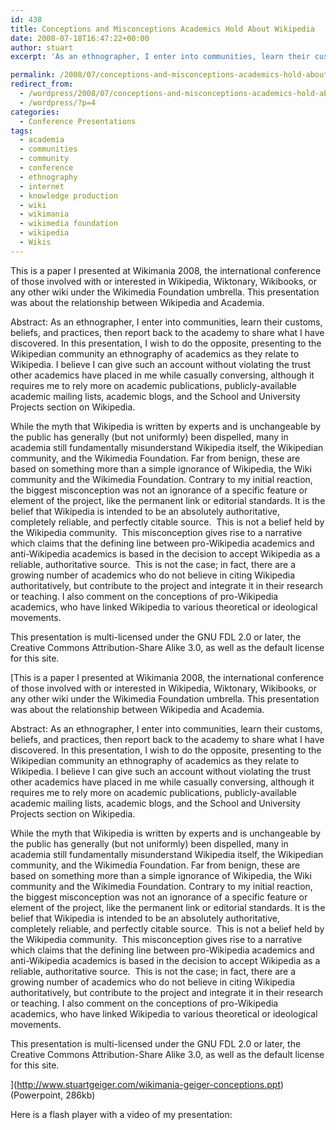 ```yaml
---
id: 438
title: Conceptions and Misconceptions Academics Hold About Wikipedia
date: 2008-07-18T16:47:22+00:00
author: stuart
excerpt: 'As an ethnographer, I enter into communities, learn their customs, beliefs, and practices, then report back to the academy to share what I have discovered.  In this presentation, I wish to do the opposite, presenting to the Wikipedian community an ethnography of academics as they relate to Wikipedia.'

permalink: /2008/07/conceptions-and-misconceptions-academics-hold-about-wikipedia/
redirect_from:
  - /wordpress/2008/07/conceptions-and-misconceptions-academics-hold-about-wikipedia/
  - /wordpress/?p=4
categories:
  - Conference Presentations
tags:
  - academia
  - communities
  - community
  - conference
  - ethnography
  - internet
  - knowledge production
  - wiki
  - wikimania
  - wikimedia foundation
  - wikipedia
  - Wikis
---
```

This is a paper I presented at Wikimania 2008, the international conference of those involved with or interested in Wikipedia, Wiktonary, Wikibooks, or any other wiki under the Wikimedia Foundation umbrella. This presentation was about the relationship between Wikipedia and Academia.
  
<!--more-->


  
Abstract: As an ethnographer, I enter into communities, learn their customs, beliefs, and practices, then report back to the academy to share what I have discovered. In this presentation, I wish to do the opposite, presenting to the Wikipedian community an ethnography of academics as they relate to Wikipedia. I believe I can give such an account without violating the trust other academics have placed in me while casually conversing, although it requires me to rely more on academic publications, publicly-available academic mailing lists, academic blogs, and the School and University Projects section on Wikipedia.

While the myth that Wikipedia is written by experts and is unchangeable by the public has generally (but not uniformly) been dispelled, many in academia still fundamentally misunderstand Wikipedia itself, the Wikipedian community, and the Wikimedia Foundation. Far from benign, these are based on something more than a simple ignorance of Wikipedia, the Wiki community and the Wikimedia Foundation. Contrary to my initial reaction, the biggest misconception was not an ignorance of a specific feature or element of the project, like the permanent link or editorial standards. It is the belief that Wikipedia is intended to be an absolutely authoritative, completely reliable, and perfectly citable source.  This is not a belief held by the Wikipedia community.  This misconception gives rise to a narrative which claims that the defining line between pro-Wikipedia academics and anti-Wikipedia academics is based in the decision to accept Wikipedia as a reliable, authoritative source.  This is not the case; in fact, there are a growing number of academics who do not believe in citing Wikipedia authoritatively, but contribute to the project and integrate it in their research or teaching. I also comment on the conceptions of pro-Wikipedia academics, who have linked Wikipedia to various theoretical or ideological movements.

This presentation is multi-licensed under the GNU FDL 2.0 or later, the Creative Commons Attribution-Share Alike 3.0, as well as the default license for this site.

[This is a paper I presented at Wikimania 2008, the international conference of those involved with or interested in Wikipedia, Wiktonary, Wikibooks, or any other wiki under the Wikimedia Foundation umbrella. This presentation was about the relationship between Wikipedia and Academia.
  
<!--more-->


  
Abstract: As an ethnographer, I enter into communities, learn their customs, beliefs, and practices, then report back to the academy to share what I have discovered. In this presentation, I wish to do the opposite, presenting to the Wikipedian community an ethnography of academics as they relate to Wikipedia. I believe I can give such an account without violating the trust other academics have placed in me while casually conversing, although it requires me to rely more on academic publications, publicly-available academic mailing lists, academic blogs, and the School and University Projects section on Wikipedia.

While the myth that Wikipedia is written by experts and is unchangeable by the public has generally (but not uniformly) been dispelled, many in academia still fundamentally misunderstand Wikipedia itself, the Wikipedian community, and the Wikimedia Foundation. Far from benign, these are based on something more than a simple ignorance of Wikipedia, the Wiki community and the Wikimedia Foundation. Contrary to my initial reaction, the biggest misconception was not an ignorance of a specific feature or element of the project, like the permanent link or editorial standards. It is the belief that Wikipedia is intended to be an absolutely authoritative, completely reliable, and perfectly citable source.  This is not a belief held by the Wikipedia community.  This misconception gives rise to a narrative which claims that the defining line between pro-Wikipedia academics and anti-Wikipedia academics is based in the decision to accept Wikipedia as a reliable, authoritative source.  This is not the case; in fact, there are a growing number of academics who do not believe in citing Wikipedia authoritatively, but contribute to the project and integrate it in their research or teaching. I also comment on the conceptions of pro-Wikipedia academics, who have linked Wikipedia to various theoretical or ideological movements.

This presentation is multi-licensed under the GNU FDL 2.0 or later, the Creative Commons Attribution-Share Alike 3.0, as well as the default license for this site.

](http://www.stuartgeiger.com/wikimania-geiger-conceptions.ppt) (Powerpoint, 286kb)

Here is a flash player with a video of my presentation: